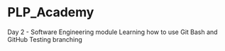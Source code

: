 # PLP_Academy
Day 2 - Software Engineering module
Learning how to use Git Bash and GitHub
Testing branching

